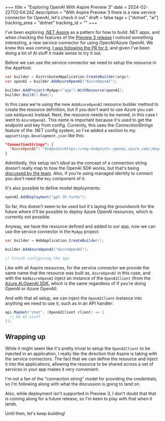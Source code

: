 +++
title = "Exploring OpenAI With Aspire Preview 3"
date = 2024-02-22T02:04:24Z
description = "With Aspire Preview 3 there is a new service connector for OpenAI, let's check it out."
draft = false
tags = ["dotnet", "ai"]
tracking_area = "dotnet"
tracking_id = ""
+++

I've been exploring [.NET Aspire](https://learn.microsoft.com/dotnet/aspire/?{{<cda>}}) as a pattern for how to build .NET apps, and when checking the features of the [Preview 3 release](https://github.com/dotnet/aspire/discussions/2205) I noticed something interesting, a new service connector for using OpenAI/Azure OpenAI. We knew this was coming, [I was following the PR for it](https://github.com/dotnet/aspire/pull/1475), and given I've been doing a lot of AI stuff it made sense to try it out.

Before we can use the service connector we need to setup the resource in the AppHost:

```csharp
var builder = DistributedApplication.CreateBuilder(args);
var openAI = builder.AddAzureOpenAI("AzureOpenAI");

builder.AddProject<MyApp>("app").WithResource(openAI);
builder.Build().Run();
```

In this case we're using the new `AddAzureOpenAI` resource builder method to create the resource definition, but if you don't want to use Azure you can use `AddOpenAI` instead. Next, the resource needs to be named, in this case I went to `AzureOpenAI`. This name is important because it's used to get the endpoint and key from config. Currently, this uses the _ConnectionStrings_ feature of the .NET config system, so I've added a section to my `appsettings.Development.json` like this:

```json
"ConnectionStrings": {
  "AzureOpenAI": "Endpoint=https://<my-endpoint>.openai.azure.com/;Key=<my-api-key>"
}
```

Admittedly, this setup isn't _ideal_ as the concept of a connection string doesn't really map to how the OpenAI SDK works, but that's being [discussed by the team](https://github.com/dotnet/aspire/issues/1765). Also, if you're using managed identity to connect you don't need the `Key` component of it.

It's also possible to define model deployments:

```csharp
openAI.AddDeployment("gpt-35-turbo");
```

So far, this doesn't seem to be used but it's laying the groundwork for the future where it'll be possible to deploy Azure OpenAI resources, which is currently not possible.

Anyway, we have the resource defined and added to our app, now we can use the service connector in the `MyApp` project:

```csharp
var builder = WebApplication.CreateBuilder();

builder.AddAzureOpenAI("AzureOpenAI");

// Finish configuring the app
```

Like with all Aspire resources, for the service connector we provide the same name that the resource was built as, `AzureOpenAI` in this case, and with the `AddAzureOpenAI` inject an instance of the `OpenAIClient` (from the [Azure.AI.OpenAI SDK](https://nuget.org/packages/azure.ai.openai), which is the same regardless of if you're doing OpenAI or Azure OpenAI).

And with that all setup, we can inject the `OpenAIClient` instance into anything we need to use it, such as in an API handler:

```csharp
api.MapGet("chat", (OpenAIClient client) => {
  // Do AI stuff
});
```

## Wrapping up

While it might seem like it's pretty trivial to setup the `OpenAIClient` to be injected in an application, I really like the direction that Aspire is taking with the service connectors. The fact that we can define the resource and inject it into the applications, allowing the resource to be shared across a set of services in your app makes it very convenient.

I'm not a fan of the "connection string" model for providing the credentials, so I'm following along with what the discussion is going to land on.

Also, while deployment isn't supported in Preview 3, I don't doubt that that is coming along for a future release, so I'm keen to play with that when it lands.

Until then, let's keep building!
